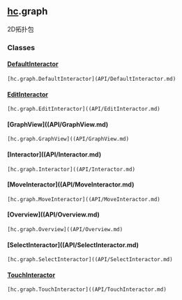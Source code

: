 [hc](API/hc.md).graph
-------------------

2D拓扑包

### Classes

#### [DefaultInteractor](API/DefaultInteractor.md)

`[hc.graph.DefaultInteractor](API/DefaultInteractor.md)`

#### [EditInteractor](API/EditInteractor.md)

`[hc.graph.EditInteractor]((API/EditInteractor.md)`

#### [GraphView]((API/GraphView.md)

`[hc.graph.GraphView]((API/GraphView.md)`

#### [Interactor]((API/Interactor.md)

`[hc.graph.Interactor]((API/Interactor.md)`

#### [MoveInteractor]((API/MoveInteractor.md)

`[hc.graph.MoveInteractor]((API/MoveInteractor.md)`

#### [Overview]((API/Overview.md)

`[hc.graph.Overview]((API/Overview.md)`

#### [SelectInteractor]((API/SelectInteractor.md)

`[hc.graph.SelectInteractor]((API/SelectInteractor.md)`

#### [TouchInteractor](API/TouchInteractor.md)

`[hc.graph.TouchInteractor]((API/TouchInteractor.md)`